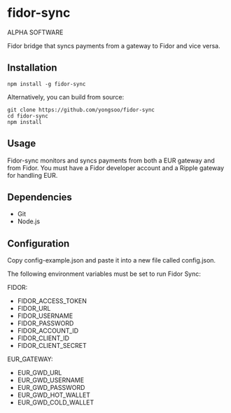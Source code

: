 # fidor-sync
ALPHA SOFTWARE

Fidor bridge that syncs payments from a gateway to Fidor and vice versa.

## Installation

````
npm install -g fidor-sync
````

Alternatively, you can build from source:
````
git clone https://github.com/yongsoo/fidor-sync
cd fidor-sync
npm install
````

## Usage
Fidor-sync monitors and syncs payments from both a EUR gateway and from Fidor. You must have a Fidor developer account and a Ripple gateway for handling EUR.

## Dependencies
- Git
- Node.js

## Configuration

Copy config-example.json and paste it into a new file called config.json.

The following environment variables must be set to run Fidor Sync:

FIDOR:
- FIDOR_ACCESS_TOKEN
- FIDOR_URL
- FIDOR_USERNAME
- FIDOR_PASSWORD
- FIDOR_ACCOUNT_ID
- FIDOR_CLIENT_ID
- FIDOR_CLIENT_SECRET

EUR_GATEWAY:
- EUR_GWD_URL
- EUR_GWD_USERNAME
- EUR_GWD_PASSWORD
- EUR_GWD_HOT_WALLET
- EUR_GWD_COLD_WALLET